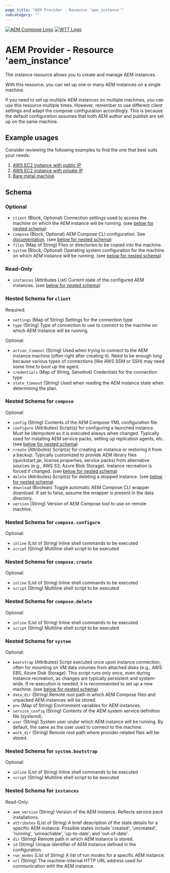 ```yaml
---
page_title: "AEM Provider - Resource 'aem_instance'"
subcategory: ""
---
```


[![AEM Compose Logo](https://github.com/wttech/aemc/raw/main/docs/logo-with-text.png)](https://github.com/wttech/aemc)
[![WTT Logo](https://github.com/wttech/aemc/raw/main/docs/wtt-logo.png)](https://www.wundermanthompson.com/service/technology)

# AEM Provider - Resource 'aem_instance'

The instance resource allows you to create and manage AEM instances.

With this resource, you can set up one or many AEM instances on a single machine. 

If you need to set up multiple AEM instances on multiple machines, you can use this resource multiple times. However, remember to use different client settings and adapt the compose configuration accordingly. This is because the default configuration assumes that both AEM author and publish are set up on the same machine.

## Example usages

Consider reviewing the following examples to find the one that best suits your needs:

1. [AWS EC2 instance with public IP](https://github.com/wttech/terraform-provider-aem/tree/main/examples/aws_ssh)
2. [AWS EC2 instance with private IP](https://github.com/wttech/terraform-provider-aem/tree/main/examples/aws_ssm)
3. [Bare metal machine](https://github.com/wttech/terraform-provider-aem/tree/main/examples/bare_metal_ssh)



<!-- schema generated by tfplugindocs -->
## Schema

### Optional

- `client` (Block, Optional) Connection settings used to access the machine on which the AEM instance will be running. (see [below for nested schema](#nestedblock--client))
- `compose` (Block, Optional) AEM Compose CLI configuration. See [documentation](https://github.com/wttech/aemc#configuration). (see [below for nested schema](#nestedblock--compose))
- `files` (Map of String) Files or directories to be copied into the machine.
- `system` (Block, Optional) Operating system configuration for the machine on which AEM instance will be running. (see [below for nested schema](#nestedblock--system))

### Read-Only

- `instances` (Attributes List) Current state of the configured AEM instances. (see [below for nested schema](#nestedatt--instances))

<a id="nestedblock--client"></a>
### Nested Schema for `client`

Required:

- `settings` (Map of String) Settings for the connection type
- `type` (String) Type of connection to use to connect to the machine on which AEM instance will be running.

Optional:

- `action_timeout` (String) Used when trying to connect to the AEM instance machine (often right after creating it). Need to be enough long because various types of connections (like AWS SSM or SSH) may need some time to boot up the agent.
- `credentials` (Map of String, Sensitive) Credentials for the connection type
- `state_timeout` (String) Used when reading the AEM instance state when determining the plan.


<a id="nestedblock--compose"></a>
### Nested Schema for `compose`

Optional:

- `config` (String) Contents of the AEM Compose YML configuration file.
- `configure` (Attributes) Script(s) for configuring a launched instance. Must be idempotent as it is executed always when changed. Typically used for installing AEM service packs, setting up replication agents, etc. (see [below for nested schema](#nestedatt--compose--configure))
- `create` (Attributes) Script(s) for creating an instance or restoring it from a backup. Typically customized to provide AEM library files (quickstart.jar, license.properties, service packs) from alternative sources (e.g., AWS S3, Azure Blob Storage). Instance recreation is forced if changed. (see [below for nested schema](#nestedatt--compose--create))
- `delete` (Attributes) Script(s) for deleting a stopped instance. (see [below for nested schema](#nestedatt--compose--delete))
- `download` (Boolean) Toggle automatic AEM Compose CLI wrapper download. If set to false, assume the wrapper is present in the data directory.
- `version` (String) Version of AEM Compose tool to use on remote machine.

<a id="nestedatt--compose--configure"></a>
### Nested Schema for `compose.configure`

Optional:

- `inline` (List of String) Inline shell commands to be executed
- `script` (String) Multiline shell script to be executed


<a id="nestedatt--compose--create"></a>
### Nested Schema for `compose.create`

Optional:

- `inline` (List of String) Inline shell commands to be executed
- `script` (String) Multiline shell script to be executed


<a id="nestedatt--compose--delete"></a>
### Nested Schema for `compose.delete`

Optional:

- `inline` (List of String) Inline shell commands to be executed
- `script` (String) Multiline shell script to be executed



<a id="nestedblock--system"></a>
### Nested Schema for `system`

Optional:

- `bootstrap` (Attributes) Script executed once upon instance connection, often for mounting on VM data volumes from attached disks (e.g., AWS EBS, Azure Disk Storage). This script runs only once, even during instance recreation, as changes are typically persistent and system-wide. If re-execution is needed, it is recommended to set up a new machine. (see [below for nested schema](#nestedatt--system--bootstrap))
- `data_dir` (String) Remote root path in which AEM Compose files and unpacked AEM instances will be stored.
- `env` (Map of String) Environment variables for AEM instances.
- `service_config` (String) Contents of the AEM system service definition file (systemd).
- `user` (String) System user under which AEM instance will be running. By default, the same as the user used to connect to the machine.
- `work_dir` (String) Remote root path where provider-related files will be stored.

<a id="nestedatt--system--bootstrap"></a>
### Nested Schema for `system.bootstrap`

Optional:

- `inline` (List of String) Inline shell commands to be executed
- `script` (String) Multiline shell script to be executed



<a id="nestedatt--instances"></a>
### Nested Schema for `instances`

Read-Only:

- `aem_version` (String) Version of the AEM instance. Reflects service pack installations.
- `attributes` (List of String) A brief description of the state details for a specific AEM instance. Possible states include 'created', 'uncreated', 'running', 'unreachable', 'up-to-date', and 'out-of-date'.
- `dir` (String) Remote path in which AEM instance is stored.
- `id` (String) Unique identifier of AEM instance defined in the configuration.
- `run_modes` (List of String) A list of run modes for a specific AEM instance.
- `url` (String) The machine-internal HTTP URL address used for communication with the AEM instance.
